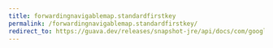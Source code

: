 ```yaml
---
title: forwardingnavigablemap.standardfirstkey
permalink: /forwardingnavigablemap.standardfirstkey/
redirect_to: https://guava.dev/releases/snapshot-jre/api/docs/com/google/common/collect/ForwardingNavigableMap.html#standardFirstKey--
---
```

